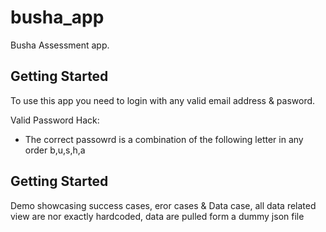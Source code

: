 # busha_app

Busha Assessment app.

## Getting Started

To use this app you need to login with any valid email address & pasword.

Valid Password Hack:

- The correct passowrd is a combination of the following letter in any order b,u,s,h,a

## Getting Started
Demo showcasing success cases, eror cases & Data case, all data related view are nor exactly hardcoded, data are pulled form a dummy json file
